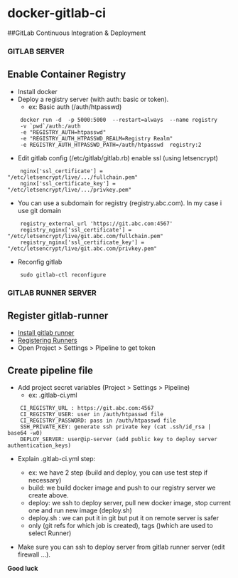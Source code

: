 # docker-gitlab-ci

##GitLab Continuous Integration & Deployment

### GITLAB SERVER

## Enable Container Registry
- Install docker
- Deploy a registry server (with auth: basic or token).
   - ex: Basic auth (/auth/htpasswd)
```
    docker run -d  -p 5000:5000  --restart=always  --name registry  
    -v `pwd`/auth:/auth   
    -e "REGISTRY_AUTH=htpasswd"   
    -e "REGISTRY_AUTH_HTPASSWD_REALM=Registry Realm"   
    -e REGISTRY_AUTH_HTPASSWD_PATH=/auth/htpasswd  registry:2
```
- Edit gitlab config (/etc/gitlab/gitlab.rb) enable ssl (using letsencrypt)
```
    nginx['ssl_certificate'] = "/etc/letsencrypt/live/.../fullchain.pem"
    nginx['ssl_certificate_key'] = "/etc/letsencrypt/live/.../privkey.pem"
```
- You can use a subdomain for registry (registry.abc.com). In my case i use git domain
```
    registry_external_url 'https://git.abc.com:4567'
    registry_nginx['ssl_certificate'] = "/etc/letsencrypt/live/git.abc.com/fullchain.pem"
    registry_nginx['ssl_certificate_key'] = "/etc/letsencrypt/live/git.abc.com/privkey.pem"
```
- Reconfig gitlab
```
    sudo gitlab-ctl reconfigure
```
### GITLAB RUNNER SERVER

## Register gitlab-runner
- [Install gitlab runner](https://docs.gitlab.com/runner/install/index.html)
- [Registering Runners](https://docs.gitlab.com/runner/register/index.html)
- Open Project > Settings > Pipeline  to get token

## Create pipeline file
- Add project secret variables (Project > Settings > Pipeline)
  - ex: .gitlab-ci.yml
```
    CI_REGISTRY_URL : https://git.abc.com:4567
    CI_REGISTRY_USER: user in /auth/htpasswd file
    CI_REGISTRY_PASSWORD: pass in /auth/htpasswd file
    SSH_PRIVATE_KEY: generate ssh private key (cat .ssh/id_rsa | base64 -w0)
    DEPLOY_SERVER: user@ip-server (add public key to deploy server authentication_keys)
```

- Explain .gitlab-ci.yml step:
  - ex: we have 2 step (build and deploy, you can use test step if necessary)
  - build: we build docker image and push to our registry server we create above.
  - deploy: we ssh to deploy server, pull new docker image, stop current one and run new image (deploy.sh)
  - deploy.sh : we can put it in git but put it on remote server is safer
  - only (git refs for which job is created), tags ()which are used to select Runner)
  
- Make sure you can ssh to deploy server from gitlab runner server (edit firewall ...). 

**Good luck**